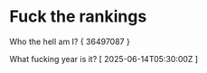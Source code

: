 # Fuck the rankings

Who the hell am I?
{ 36497087 }

What fucking year is it?
[ 2025-06-14T05:30:00Z ]
